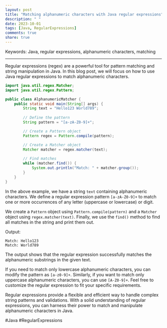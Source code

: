 ```yaml
---
layout: post
title: "Matching alphanumeric characters with Java regular expressions"
description: " "
date: 2023-10-01
tags: [Java, RegularExpressions]
comments: true
share: true
---
```


Keywords: Java, regular expressions, alphanumeric characters, matching

---

Regular expressions (regex) are a powerful tool for pattern matching and string manipulation in Java. In this blog post, we will focus on how to use Java regular expressions to match alphanumeric characters.

```java
import java.util.regex.Matcher;
import java.util.regex.Pattern;

public class AlphanumericMatcher {
    public static void main(String[] args) {
        String text = "Hello123 World789";
        
        // Define the pattern
        String pattern = "[a-zA-Z0-9]+";

        // Create a Pattern object
        Pattern regex = Pattern.compile(pattern);

        // Create a Matcher object
        Matcher matcher = regex.matcher(text);
        
        // Find matches
        while (matcher.find()) {
            System.out.println("Match: " + matcher.group());
        }
    }
}
```

In the above example, we have a string `text` containing alphanumeric characters. We define a regular expression pattern `[a-zA-Z0-9]+` to match one or more occurrences of any letter (uppercase or lowercase) or digit.

We create a `Pattern` object using `Pattern.compile(pattern)` and a `Matcher` object using `regex.matcher(text)`. Finally, we use the `find()` method to find all matches in the string and print them out.

Output:
```
Match: Hello123
Match: World789
```

The output shows that the regular expression successfully matches the alphanumeric substrings in the given text.

If you need to match only lowercase alphanumeric characters, you can modify the pattern as `[a-z0-9]+`. Similarly, if you want to match only uppercase alphanumeric characters, you can use `[A-Z0-9]+`. Feel free to customize the regular expression to fit your specific requirements.

Regular expressions provide a flexible and efficient way to handle complex string patterns and validations. With a solid understanding of regular expressions, you can harness their power to match and manipulate alphanumeric characters in Java.

#Java #RegularExpressions